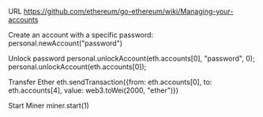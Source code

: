 URL
https://github.com/ethereum/go-ethereum/wiki/Managing-your-accounts

Create an account with a specific password:
personal.newAccount("password")

Unlock password 
personal.unlockAccount(eth.accounts[0], "password", 0);
personal.unlockAccount(eth.accounts[0]);

Transfer Ether
eth.sendTransaction({from: eth.accounts[0], to: eth.accounts[4], value: web3.toWei(2000, "ether")})

Start Miner
miner.start(1)